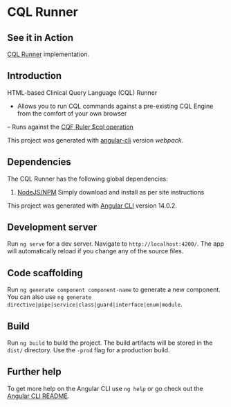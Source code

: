 # CQL Runner

## See it in Action

[CQL Runner](https://cql-runner.dataphoria.org/) implementation.

## Introduction

HTML-based Clinical Query Language (CQL) Runner

- Allows you to run CQL commands against a pre-existing CQL Engine from the comfort of your own browser

– Runs against the [CQF Ruler $cql operation](https://github.com/DBCG/cqf-ruler/wiki/Operations#cql) 

This project was generated with [angular-cli](https://github.com/angular/angular-cli) version *webpack*.

## Dependencies

The CQL Runner has the following global dependencies: 

1) [NodeJS/NPM](https://nodejs.org/en/) 
Simply download and install as per site instructions

This project was generated with [Angular CLI](https://github.com/angular/angular-cli) version 14.0.2.

## Development server

Run `ng serve` for a dev server. Navigate to `http://localhost:4200/`. The app will automatically reload if you change any of the source files.

## Code scaffolding

Run `ng generate component component-name` to generate a new component. You can also use `ng generate directive|pipe|service|class|guard|interface|enum|module`.

## Build

Run `ng build` to build the project. The build artifacts will be stored in the `dist/` directory. Use the `-prod` flag for a production build.

## Further help

To get more help on the Angular CLI use `ng help` or go check out the [Angular CLI README](https://github.com/angular/angular-cli/blob/master/README.md).

